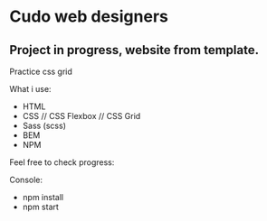 # Cudo web designers 

## Project in progress, website from template. 

Practice css grid

What i use:

* HTML
* CSS // CSS Flexbox // CSS Grid
* Sass (scss)
* BEM
* NPM

Feel free to check progress:

Console: 
* npm install
* npm start


